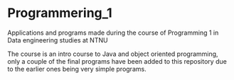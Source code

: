 # Programmering_1
Applications and programs made during the course of Programming 1 in Data engineering studies at NTNU

The course is an intro course to Java and object oriented programming, only a couple of the final programs have been added to this repository due to the earlier ones being very simple programs.
